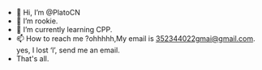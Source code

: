 - 👋 Hi, I’m @PlatoCN
- 👀 I’m rookie.
- 🌱 I’m currently learning CPP.
- 📫 How to reach me ?ohhhhh,My email is 352344022gmai@gmail.com. yes, I lost ‘l’, send me an email.
- That's all.
